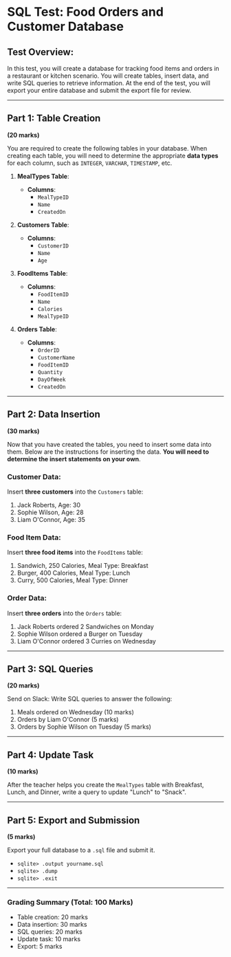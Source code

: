 
# SQL Test: Food Orders and Customer Database

## **Test Overview:**

In this test, you will create a database for tracking food items and orders in a restaurant or kitchen scenario. You will create tables, insert data, and write SQL queries to retrieve information. At the end of the test, you will export your entire database and submit the export file for review.

---

## **Part 1: Table Creation**  
**(20 marks)**

You are required to create the following tables in your database. When creating each table, you will need to determine the appropriate **data types** for each column, such as `INTEGER`, `VARCHAR`, `TIMESTAMP`, etc. 

1. **MealTypes Table**:  
   - **Columns**:  
     - `MealTypeID`  
     - `Name`  
     - `CreatedOn`  

2. **Customers Table**:  
   - **Columns**:  
     - `CustomerID`  
     - `Name`  
     - `Age`  

3. **FoodItems Table**:  
   - **Columns**:  
     - `FoodItemID`  
     - `Name`  
     - `Calories`  
     - `MealTypeID`  

4. **Orders Table**:  
   - **Columns**:  
     - `OrderID`  
     - `CustomerName`  
     - `FoodItemID`  
     - `Quantity`  
     - `DayOfWeek`  
     - `CreatedOn`  

---

## **Part 2: Data Insertion**  
**(30 marks)**

Now that you have created the tables, you need to insert some data into them. Below are the instructions for inserting the data. **You will need to determine the insert statements on your own**.

### **Customer Data**:
Insert **three customers** into the `Customers` table:

1. Jack Roberts, Age: 30  
2. Sophie Wilson, Age: 28  
3. Liam O'Connor, Age: 35  

### **Food Item Data**:
Insert **three food items** into the `FoodItems` table:

1. Sandwich, 250 Calories, Meal Type: Breakfast  
2. Burger, 400 Calories, Meal Type: Lunch  
3. Curry, 500 Calories, Meal Type: Dinner  

### **Order Data**:
Insert **three orders** into the `Orders` table:

1. Jack Roberts ordered 2 Sandwiches on Monday  
2. Sophie Wilson ordered a Burger on Tuesday  
3. Liam O'Connor ordered 3 Curries on Wednesday  

---

## **Part 3: SQL Queries**  
**(20 marks)**

Send on Slack: Write SQL queries to answer the following:

1. Meals ordered on Wednesday (10 marks)  
2. Orders by Liam O'Connor (5 marks)  
3. Orders by Sophie Wilson on Tuesday (5 marks)

---

## **Part 4: Update Task**  
**(10 marks)**

After the teacher helps you create the `MealTypes` table with Breakfast, Lunch, and Dinner, write a query to update "Lunch" to "Snack".

---

## **Part 5: Export and Submission**  
**(5 marks)**

Export your full database to a `.sql` file and submit it.

- `sqlite> .output yourname.sql`
- `sqlite> .dump`
- `sqlite> .exit`

---

### **Grading Summary (Total: 100 Marks)**

- Table creation: 20 marks  
- Data insertion: 30 marks  
- SQL queries: 20 marks  
- Update task: 10 marks  
- Export: 5 marks  
